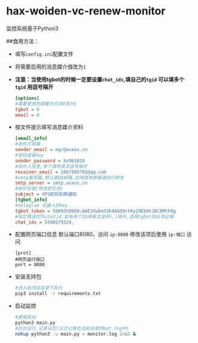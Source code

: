 # hax-woiden-vc-renew-monitor

监控系统基于Python3

##食用方法：

* 填写`config.ini`配置文件
* 将需要启用的消息媒介值改为`1`
* **注意：当使用tgbot的时候一定要设置`chat_ids`,填自己的`tgid` 可以填多个`tgid` 用逗号隔开**

  ```ini
  [options]
  #需要使用的提醒方式将0改为1
  tgbot = 0
  email = 0

  ```


* 按文件提示填写消息媒介资料

  ```ini
  [email_info]
  #发件方邮箱
  sender_email = mgr@auxos.cn
  #密码或者key
  sender_password = Xx961024
  #收件人信息,多个请用英文逗号隔开
  receiver_email = 1067505792@qq.com
  #smtp服务器,默认是QQ邮箱,如用其他邮箱请自行修改
  smtp_server = smtp.auxos.cn
  #邮件标题(修改即生效)
  subject = VPS即将到期通知
  [tgbot_info]
  #telegram 机器人的key
  tgbot_token = 5909358680:AAE3Xwbm31K4AGQ9ctKy29Eb9t1BC6Mth0g
  #指定推送的TGchatid,如有多个ID用英文逗号(,)隔开,选择tgbot则此项必填
  chat_ids = 5590579324,
  ```
* 配置网页端口信息
  默认端口8080，访问 `ip:8080` 修改该项后使用 `ip:端口` 访问

  ```
  [prot]
  #网页运行端口
  port = 8080
  ```
* 安装支持包

  ```bash
  #进入到项目目录下执行
  pip3 install -r requirements.txt
  ```
* 启动监控

  ```bash
  #直接启动
  python3 main.py
  #后台运行,记录日志(日志记录在当前目录的bot.log中)
  nohup python3 -u main.py > monitor.log 2>&1 &
  ```

```

```
